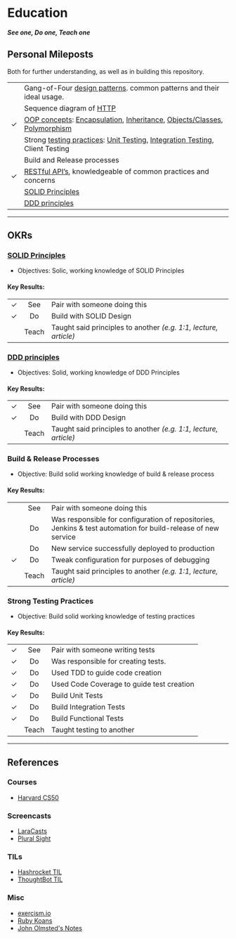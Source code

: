 # Education

_**See one, Do one, Teach one**_

## Personal Mileposts

Both for further understanding, as well as in building this repository.

<!--lint disable list-item-indent table-cell-padding-->

|   |                                                                                                                                                                                                                                   |
|:-:|-----------------------------------------------------------------------------------------------------------------------------------------------------------------------------------------------------------------------------------|
|   | Gang-of-Four [design patterns](../design/design_patterns.md). common patterns and their ideal usage.                                                                                                                              |
|   | Sequence diagram of [HTTP](../internet/http.md)                                                                                                                                                                                   |
| ✓ | [OOP concepts](../design/oop.md): [Encapsulation](../design/oop.md#encapsulation), [Inheritance](../design/oop.md#inheritance), [Objects/Classes](../design/oop.md#objectsclasses), [Polymorphism](../design/oop.md#polymorphism) |
|   | Strong [testing practices](../testing/README.md): [Unit Testing](../testing/README.md#unit-testing), [Integration Testing](../testing/README.md#integration-testing), Client Testing                                              |
|   | Build and Release processes                                                                                                                                                                                                       |
| ✓ | [RESTful API’s](../design/rest.md), knowledgeable of common practices and concerns                                                                                                                                                |
|   | [SOLID Principles](../design/solid.md)                                                                                                                                                                                            |
|   | [DDD principles](../design/ddd.md)                                                                                                                                                                                                |

<!--lint enable list-item-indent table-cell-padding-->

---

## OKRs

### [SOLID Principles](../design/solid.md)

-   Objectives: Solic, working knowledge of SOLID Principles

#### Key Results:

<!--lint disable list-item-indent table-cell-padding-->

|   |       |                                                                  |
|:--|:-----:|------------------------------------------------------------------|
| ✓ |  See  | Pair with someone doing this                                     |
| ✓ |  Do   | Build with SOLID Design                                          |
|   | Teach | Taught said principles to another _(e.g. 1:1, lecture, article)_ |

<!--lint enable list-item-indent table-cell-padding-->

### [DDD principles](../design/ddd.md)

-   Objectives: Solid, working knowledge of DDD Principles

#### Key Results:

<!--lint disable list-item-indent table-cell-padding-->

|   |       |                                                                  |
|:--|:-----:|------------------------------------------------------------------|
| ✓ |  See  | Pair with someone doing this                                     |
| ✓ |  Do   | Build with DDD Design                                            |
|   | Teach | Taught said principles to another _(e.g. 1:1, lecture, article)_ |

<!--lint enable list-item-indent table-cell-padding-->

### Build & Release Processes

-   Objective: Build solid working knowledge of build & release process

#### Key Results:

<!--lint disable list-item-indent table-cell-padding-->

|   |       |                                                                                                               |
|:--|:-----:|---------------------------------------------------------------------------------------------------------------|
|   |  See  | Pair with someone doing this                                                                                  |
|   |  Do   | Was responsible for configuration of repositories, Jenkins & test automation for build-release of new service |
|   |  Do   | New service successfully deployed to production                                                               |
| ✓ |  Do   | Tweak configuration for purposes of debugging                                                                 |
|   | Teach | Taught said principles to another _(e.g. 1:1, lecture, article)_                                              |

<!--lint enable list-item-indent table-cell-padding-->

### Strong Testing Practices

-   Objective: Build solid working knowledge of testing practices

#### Key Results:

<!--lint disable list-item-indent table-cell-padding-->

|   |       |                                           |
|:--|:-----:|-------------------------------------------|
| ✓ |  See  | Pair with someone writing tests           |
| ✓ |  Do   | Was responsible for creating tests.       |
| ✓ |  Do   | Used TDD to guide code creation           |
| ✓ |  Do   | Used Code Coverage to guide test creation |
| ✓ |  Do   | Build Unit Tests                          |
| ✓ |  Do   | Build Integration Tests                   |
| ✓ |  Do   | Build Functional Tests                    |
|   | Teach | Taught testing to another                 |

<!--lint enable list-item-indent table-cell-padding-->

---

## References

### Courses

-   [Harvard CS50](./harvard_cs50.md)

### Screencasts

-   [LaraCasts](https://laracasts.com)
-   [Plural Sight](https://www.pluralsight.com)

### TILs

-   [Hashrocket TIL](https://til.hashrocket.com)
-   [ThoughtBot TIL](https://github.com/thoughtbot/til)

### Misc

-   [exercism.io](http://exercism.io)
-   [Ruby Koans](http://rubykoans.com)
-   [John Olmsted's Notes](https://github.com/qsymmachus/notes)
